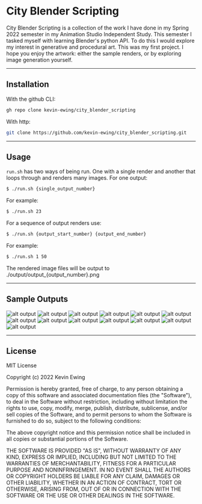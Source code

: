 # City Blender Scripting

City Blender Scripting is a collection of the work I have done in my Spring 2022 semester in my Animation Studio Independent Study. This semester I tasked myself with learning Blender's python API. To do this I would explore my interest in generative and procedural art. This was my first project. I hope you enjoy the artwork: either the sample renders, or by exploring image generation yourself.

---

## Installation
With the github CLI:

```bash
gh repo clone kevin-ewing/city_blender_scripting
```

With http:
```bash
git clone https://github.com/kevin-ewing/city_blender_scripting.git
```

---

## Usage

`run.sh` has two ways of being run. One with a single render and another that loops through and renders many images. For one output:
```bash
$ ./run.sh {single_output_number}
```
For example:
```bash
$ ./run.sh 23
```

For a sequence of output renders use:

```bash
$ ./run.sh {output_start_number} {output_end_number}
```
For example:
```bash
$ ./run.sh 1 50
```
The rendered image files will be output to ./output/output_{output_number}.png

---

## Sample Outputs
![alt output](https://github.com/kevin-ewing/city_blender_scripting/blob/master/sample_output/output_1.png?raw=true)
![alt output](https://github.com/kevin-ewing/city_blender_scripting/blob/master/sample_output/output_2.png?raw=true)
![alt output](https://github.com/kevin-ewing/city_blender_scripting/blob/master/sample_output/output_3.png?raw=true)
![alt output](https://github.com/kevin-ewing/city_blender_scripting/blob/master/sample_output/output_4.png?raw=true)
![alt output](https://github.com/kevin-ewing/city_blender_scripting/blob/master/sample_output/output_5.png?raw=true)
![alt output](https://github.com/kevin-ewing/city_blender_scripting/blob/master/sample_output/output_6.png?raw=true)
![alt output](https://github.com/kevin-ewing/city_blender_scripting/blob/master/sample_output/output_7.png?raw=true)
![alt output](https://github.com/kevin-ewing/city_blender_scripting/blob/master/sample_output/output_8.png?raw=true)
![alt output](https://github.com/kevin-ewing/city_blender_scripting/blob/master/sample_output/output_9.png?raw=true)
![alt output](https://github.com/kevin-ewing/city_blender_scripting/blob/master/sample_output/output_10.png?raw=true)
![alt output](https://github.com/kevin-ewing/city_blender_scripting/blob/master/sample_output/output_11.png?raw=true)
![alt output](https://github.com/kevin-ewing/city_blender_scripting/blob/master/sample_output/output_12.png?raw=true)
![alt output](https://github.com/kevin-ewing/city_blender_scripting/blob/master/sample_output/output_13.png?raw=true)

---
## License
MIT License

Copyright (c) 2022 Kevin Ewing

Permission is hereby granted, free of charge, to any person obtaining a copy
of this software and associated documentation files (the "Software"), to deal
in the Software without restriction, including without limitation the rights
to use, copy, modify, merge, publish, distribute, sublicense, and/or sell
copies of the Software, and to permit persons to whom the Software is
furnished to do so, subject to the following conditions:

The above copyright notice and this permission notice shall be included in all
copies or substantial portions of the Software.

THE SOFTWARE IS PROVIDED "AS IS", WITHOUT WARRANTY OF ANY KIND, EXPRESS OR
IMPLIED, INCLUDING BUT NOT LIMITED TO THE WARRANTIES OF MERCHANTABILITY,
FITNESS FOR A PARTICULAR PURPOSE AND NONINFRINGEMENT. IN NO EVENT SHALL THE
AUTHORS OR COPYRIGHT HOLDERS BE LIABLE FOR ANY CLAIM, DAMAGES OR OTHER
LIABILITY, WHETHER IN AN ACTION OF CONTRACT, TORT OR OTHERWISE, ARISING FROM,
OUT OF OR IN CONNECTION WITH THE SOFTWARE OR THE USE OR OTHER DEALINGS IN THE
SOFTWARE.
